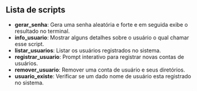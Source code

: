 ## Lista de scripts
+ **gerar_senha**:   Gera uma senha aleatória e forte e em seguida exibe o resultado no terminal.<br>
+ **info_usuario**:   Mostrar alguns detalhes sobre o usuário o qual chamar esse script.<br>
+ **listar_usuarios**:   Listar os usuários registrados no sistema.<br>
+ **registrar_usuario**:   Prompt interativo para registrar novas contas de usuários.<br>
+ **remover_usuario**:   Remover uma conta de usuário e seus diretórios.<br>
+ **usuario_existe**:   Verificar se um dado nome de usuário esta registrado no sistema.<br>
